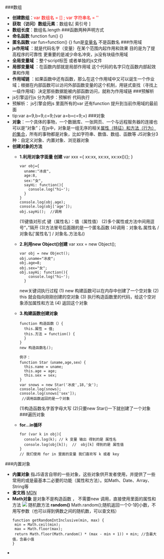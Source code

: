 ###数组
* **创建数组**：<font color=red>var 数组名 = [] ;  var 字符串名 = ''</font>
* **获取（访问）数组元素**：数组名[ 索引号 ]
* **数组长度**：数组名.length
###函数两种声明方式
* **命名函数** function fun() {}
* **匿名函数** var fun=function() {}
  fun是<u>变量名</u> 不是函数名
###作用域
* **js作用域** ：就是代码名字（变量）在某个范围内起作用和效果 目的是为了提高程序的可靠性 更重要的是减少命名冲突，js没有块级作用域
* **全局变量域** ：整个script标签 或者单独的js文件
* **局部变量域** ：在函数内部就是局部作用域 这个代码的名字只在函数内部起效果和作用
* **作用域链** ：如果函数中还有函数，那么在这个作用域中又可以诞生一个作业域；根据在内部函数可以访问外部函数变量的这个机制，用链式查找（寻找上一级作用域）决定那些数据能被内部函数访问，就称为作用域链
###预解析
* js引擎运行js 分为两步：预解析 代码执行
* 预解析： js引擎会把js 里面所有的var 还有function 提升到当前作用域的最前面
* tip:var a=9,b=9,c=9;(var a=b=c=9;×)
###对象
* **对象**：一个具体的事物，一个数据库、一张网页、一个与远程服务器的连接也可以是“对象”；在js中，对象是一组无序的相关<u>属性（特征）和方法（行为）的集合</u>，所有的事物都是对象，比如字符串、数值、数组、函数等
JS对象分3种：自定义对象、内置对象、浏览器对象
* **创建对象的方法**
  * **1.利用对象字面量 创建**
    var xxx ={ xx:xx, xx:xx, xx:xx(){}; }

    ```
    var obj={
      uname:"冰皮",
      age:8,
      sex:"女",
      sayHi: function(){
        console.log("hi~');
      }
    }
    console.log(obj.age);
    console.log(obj['age']);
    obj.sayHi();  //调用
    ``` 
    (1)键值对形式 键（属性名）：值（属性值）
    (2)多个属性或方法中间用逗号“，”隔开
    (3)方法冒号后面跟的是一个匿名函数
    (4)调用：对象名.属性名 / 对象名['属性名'] / 对象名.方法名()
  * **2.利用new Object()创建**
    var xxx = new Object();

    ```
    var obj = new Object();
    obj.uname="冰皮";
    obj.age=8;
    obj.sex="女";
    obj.sayHi: function(){
        console.log("hi~');
      }
    ```
    new关键词执行过程
    (1) new 构建函数可以在内存中创建了一个空对象
    (2) this 就会指向刚刚创建的空对象
    (3) 执行构造函数里的代码，给这个空对象添加属性和方法
    (4) 返回这个对象
  * **3.构建函数创建对象**
    ```
    function 构造函数（）{
      this.属性 = 值;
      this.方法 = function() {
      } 
    }
    new 构造函数名();
    ```
    ```
    例子：
    function Star（uname,age,sex）{
      this.name = uname;
      this.age = age;
      this.sex = sex;
    }
    var snows = new Star('冰皮',18,'女');
    console.log(snows);
    console.log(snows['sex']);
     //调用函数返回的是一个对象
    ```
    (1)构造函数名字首字母大写
    (2)只要new Star()一下就创建了一个对象 
###遍历对象
  * **for...in循环**
    ``` 
    for (var k in obj){
      console.log(k); // k 变量 输出 得到的是 属性名 
      console.log(obj[k]);  //  obj[k] 得到的是 属性值
    }
    // 我们使用 for in 里面的变量 我们喜欢写 k 或者 key
    ```
###内置对象
  * **内置对象** 指JS语言自带的一些对象，这些对象供开发者使用，并提供了一些常用的或是最基本二必要的功能（属性和方法）。如Math、Date、Array、String等
  *  **查文档** [MDN](https://developer.mozilla.org/zh-CN)
  * **Math对象** 是对象不是构造函数 ， 不需要new 调用，直接使用里面的属性和方法
     <img src='Math对象.png'>
     随机数方法 **random()** Math.random();随机返回一个0-1的小数，不用写参数（也可以得到俩数之间的随机数，可以查文档）
     ```
    function getRandomIntInclusive(min, max) {
      min = Math.ceil(min);
      max = Math.floor(max);
      return Math.floor(Math.random() * (max - min + 1)) + min; //含最大值，含最小值
    }
    ```
  * 
